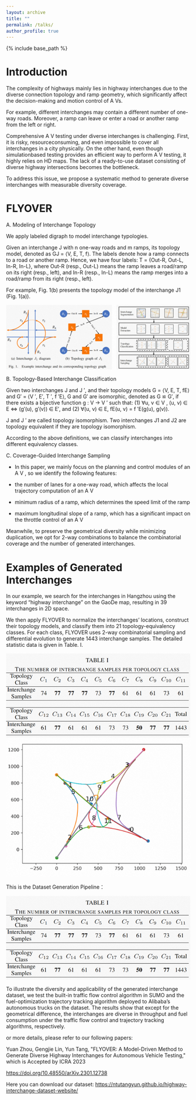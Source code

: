 ```yaml
---
layout: archive
title: ""
permalink: /talks/
author_profile: true
---
```


{% include base_path %}

Introduction
======
The complexity of highways mainly lies in highway interchanges due to the diverse connection topology and ramp geometry, which significantly affect the decision-making and motion control of A Vs.


For example, different interchanges may contain a different number of one-way roads. Moreover, a ramp can leave or enter a road or another ramp from the left or right.


Comprehensive A V testing under diverse interchanges is challenging. First, it is risky, resourceconsuming, and even impossible to cover all interchanges in a city physically. On the other hand, even though simulationbased testing provides an efficient way to perform A V testing, it highly relies on HD maps. The lack of a ready-to-use dataset consisting of diverse highway intersections becomes the bottleneck.


To address this issue, we propose a systematic method to generate diverse interchanges with measurable diversity coverage.


FLYOVER
======
A. Modeling of Interchange Topology

We apply labeled digraph to model interchange typologies.


Given an interchange J with n one-way roads and m ramps, its topology model, denoted as GJ = ⟨V, E, T, f⟩. The labels denote how a ramp connects to a road or another ramp. Hence, we have four labels: T = {Out-R, Out-L, In-R, In-L}, where Out-R (resp., Out-L) means the ramp leaves a road/ramp on its right (resp., left), and In-R (resp., In-L) means the ramp merges into a road/ramp from its right (resp., left).


For example, Fig. 1(b) presents the topology model of the interchange J1 (Fig. 1(a)).

![test_img](../images/FLtupian01.png)


B. Topology-Based Interchange Classification

Given two interchanges J and J ′, and their topology models G = ⟨V, E, T, fE⟩ and G′ = ⟨V ′, E′, T ′, f ′E⟩, G and G′ are isomorphic, denoted as G ≌ G′, if there exists a bijective function g : V → V ′ such that: (1) ∀u, v ∈ V , (u, v) ∈ E ⇔ (g′(u), g′(v)) ∈ E′, and (2) ∀(u, v) ∈ E, fE(u, v) = f ′E(g(u), g(v)).


J and J ′ are called topology isomorphism. Two interchanges J1 and J2 are topology equivalent if they are topology isomorphism.


According to the above definitions, we can classify interchanges into different equivalency classes.


C. Coverage-Guided Interchange Sampling

* In this paper, we mainly focus on the planning and control modules of an A V , so we identify the following features:

* the number of lanes for a one-way road, which affects the local trajectory computation of an A V

* minimum radius of a ramp, which determines the speed limit of the ramp

* maximum longitudinal slope of a ramp, which has a significant impact on the throttle control of an A V


Meanwhile, to preserve the geometrical diversity while minimizing duplication, we opt for 2-way combinations to balance the combinatorial coverage and the number of generated interchanges.

  
Examples of Generated Interchanges
======


In our example, we search for the interchanges in Hangzhou using the keyword “highway interchange” on the GaoDe map, resulting in 39 interchanges in 2D space.


We then apply FLYOVER to normalize the interchanges’ locations, construct their topology models, and classify them into 21 topology-equivalency classes. For each class, FLYOVER uses 2-way combinatorial sampling and differential evolution to generate 1443 interchange samples. The detailed statistic data is given in Table. I.

![test_img](../images/FLtupian02.png)  ![test_img](../images/FLdongtu01.png)


This is the Dataset Generation Pipeline：


![test_img](../images/FLtupian02.png)


To illustrate the diversity and applicability of the generated interchange dataset, we test the built-in traffic flow control algorithm in SUMO and the fuel-optimization trajectory tracking algorithm deployed to Alibaba’s autonomous trucks on the dataset. The results show that except for the geometrical difference, the interchanges are diverse in throughput and fuel consumption under the traffic flow control and trajectory tracking algorithms, respectively. 

or more details, please refer to our following papers:


Yuan Zhou, Gengjie Lin, Yun Tang,  "FLYOVER: A Model-Driven Method to Generate Diverse Highway Interchanges for Autonomous Vehicle Testing," which is Accepted by ICRA  2023

https://doi.org/10.48550/arXiv.2301.12738

Here you can download our dataset:  https://ntutangyun.github.io/highway-interchange-dataset-website/ 

